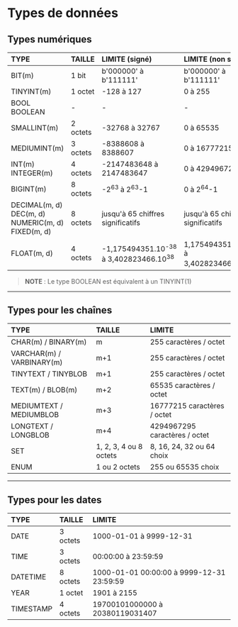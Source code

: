 # Types de données

## Types numériques

|TYPE|TAILLE|LIMITE (signé)|LIMITE (non signé)|
|:--|:--|:--|:--|
|BIT(m)|1 bit|b'000000' à b'111111'|b'000000' à b'111111'|
|TINYINT(m)|1 octet|-128 à 127|0 à 255|
|BOOL<br>BOOLEAN|-|-|-|
|SMALLINT(m)|2 octets|-32768 à 32767|0 à 65535|
|MEDIUMINT(m)|3 octets|-8388608 à 8388607|0 à 16777215|
|INT(m)<br>INTEGER(m)|4 octets|-2147483648 à 2147483647|0 à 4294967295|
|BIGINT(m)|8 octets|-2<sup>63</sup> à 2<sup>63</sup>-1|0 à 2<sup>64</sup>-1|
|DECIMAL(m, d)<br>DEC(m, d)<br>NUMERIC(m, d)<br>FIXED(m, d)|8 octets|jusqu'à 65 chiffres significatifs|jusqu'à 65 chiffres significatifs|
|FLOAT(m, d)|4 octets|-1,175494351.10<sup>-38</sup> à 3,402823466.10<sup>38</sup>|1,175494351.10<sup>-38</sup> à 3,402823466.10<sup>38</sup>|

> **NOTE** : Le type BOOLEAN est équivalent à un TINYINT(1)

---

## Types pour les chaînes

|TYPE|TAILLE|LIMITE|
|:--|:--|:--|
|CHAR(m) / BINARY(m)|m|255 caractères / octet|
|VARCHAR(m) / VARBINARY(m)|m+1|255 caractères / octet|
|TINYTEXT / TINYBLOB|m+1|255 caractères / octet|
|TEXT(m) / BLOB(m)|m+2|65535 caractères / octet|
|MEDIUMTEXT / MEDIUMBLOB|m+3|16777215 caractères / octet|
|LONGTEXT / LONGBLOB|m+4|4294967295 caractères / octet|
|SET|1, 2, 3, 4 ou 8 octets|8, 16, 24, 32 ou 64 choix|
|ENUM|1 ou 2 octets|255 ou 65535 choix|

---

## Types pour les dates

|TYPE|TAILLE|LIMITE|
|:--|:--|:--|
|DATE|3 octets|1000-01-01 à 9999-12-31|
|TIME|3 octets|00:00:00 à 23:59:59|
|DATETIME|8 octets|1000-01-01 00:00:00 à 9999-12-31 23:59:59|
|YEAR|1 octet|1901 à 2155|
|TIMESTAMP|4 octets|19700101000000 à 20380119031407|
